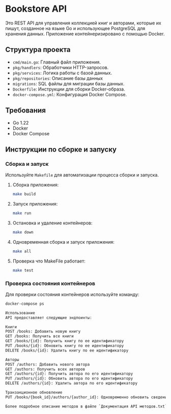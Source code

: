 # Bookstore API

Это REST API для управления коллекцией книг и авторами, которые их пишут, созданное на языке Go и использующее PostgreSQL для хранения данных. Приложение контейнеризировано с помощью Docker.

## Структура проекта

- `cmd/main.go`: Главный файл приложения.
- `pkg/handlers`: Обработчики HTTP-запросов.
- `pkg/services`: Логика работы с базой данных.
- `pkg/repositories`: Описание базы данных
- `migrations`: SQL файлы для миграции базы данных.
- `Dockerfile`: Инструкции для сборки Docker-образа.
- `docker-compose.yml`: Конфигурация Docker Compose.

## Требования

- Go 1.22
- Docker
- Docker Compose

## Инструкции по сборке и запуску

### Сборка и запуск

Используйте `Makefile` для автоматизации процесса сборки и запуска.

1. Сборка приложения:
    ```sh
    make build
    ```

2. Запуск приложения:
    ```sh
    make run
    ```

3. Остановка и удаление контейнеров:
    ```sh
    make down
    ```
4. Одновременная сборка и запуск приложения:
    ```sh
    make all
    ```
5. Проверка что MakeFile работает:
    ```sh
    make test
    ```

### Проверка состояния контейнеров

Для проверки состояния контейнеров используйте команду:
```sh
docker-compose ps

Использование
API предоставляет следующие эндпоинты:

Книги
POST /books: Добавить новую книгу
GET /books: Получить все книги
GET /books/{id}: Получить книгу по ее идентификатору
PUT /books/{id}: Обновить книгу по ее идентификатору
DELETE /books/{id}: Удалить книгу по ее идентификатору

Авторы
POST /authors: Добавить нового автора
GET /authors: Получить всех авторов
GET /authors/{id}: Получить автора по его идентификатору
PUT /authors/{id}: Обновить автора по его идентификатору
DELETE /authors/{id}: Удалить автора по его идентификатору

Транзакционное обновление
PUT /books/{book_id}/authors/{author_id}: Одновременно обновить сведения о книге и авторе

Более подробное описание методов в файле `Документация API методов.txt`
